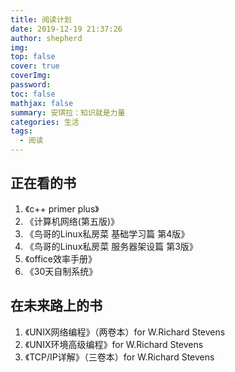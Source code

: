 ```yaml
---
title: 阅读计划
date: 2019-12-19 21:37:26
author: shepherd
img: 
top: false
cover: true
coverImg: 
password:
toc: false
mathjax: false
summary: 安琪拉：知识就是力量
categories: 生活
tags:
  - 阅读
---
```


## 正在看的书

1. 《c++ primer plus》
2. 《计算机网络(第五版)》
3. 《鸟哥的Linux私房菜 基础学习篇 第4版》
4. 《鸟哥的Linux私房菜 服务器架设篇 第3版》
5. 《office效率手册》
6. 《30天自制系统》

## 在未来路上的书

1. 《UNIX网络编程》（两卷本）for W.Richard Stevens
2. 《UNIX环境高级编程》for W.Richard Stevens
3. 《TCP/IP详解》（三卷本）for W.Richard Stevens